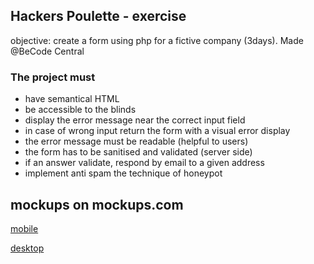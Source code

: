 ## Hackers Poulette - exercise
  objective: create a form using php for a fictive company (3days). Made @BeCode Central
  
### The project must
  * have semantical HTML
  * be accessible to the blinds
  * display the error message near the correct input field
  * in case of wrong input return the form with a visual error display
  * the error message must be readable (helpful to users)
  * the form has to be sanitised and validated (server side)
  * if an answer validate, respond by email to a given address
  * implement anti spam the technique of honeypot
  

## mockups on mockups.com

  [mobile](https://app.moqups.com/ZyYoUvJCMK/view?ui=0)
  
  [desktop](https://app.moqups.com/ZyYoUvJCMK/view/page/abdc63ccf?ui=0)
